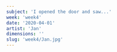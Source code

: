 ```yaml
---
subject: 'I opened the door and saw...'
week: 'week4'
date: '2020-04-01'
artist: 'Jan'
dimensions: ''
slug: 'week4/Jan.jpg'
---
```


